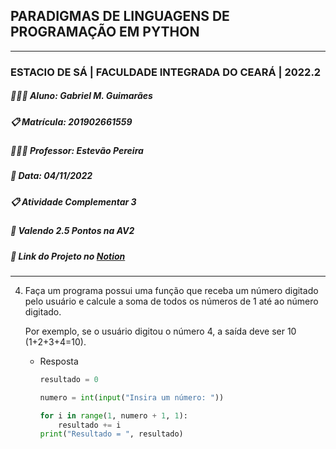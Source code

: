 ## PARADIGMAS DE LINGUAGENS DE PROGRAMAÇÃO EM PYTHON
---
### ESTACIO DE SÁ | FACULDADE INTEGRADA DO CEARÁ | 2022.2
##### 👨🏻‍💻 **Aluno**: Gabriel M. Guimarães
##### 📋 **Matrícula**: 201902661559
##### 👨🏾‍🏫 **Professor**: Estevão Pereira
##### 📆 **Data**: 04/11/2022
##### 📋 Atividade Complementar 3
##### 🎯 Valendo 2.5 Pontos na AV2
##### 🔗 Link do Projeto no [Notion](https://gabrielmdev.notion.site/Trabalhos-5baf7d4988a846159411739b739fcc30)
---

4. Faça um programa possui uma função que receba um número digitado pelo usuário e calcule a soma de todos os números de 1 até ao número digitado.
    
    Por exemplo, se o usuário digitou o número 4, a saída deve ser 10 (1+2+3+4=10).
    
    - Resposta
        
        ```python
        resultado = 0
        
        numero = int(input("Insira um número: "))
        
        for i in range(1, numero + 1, 1):
            resultado += i
        print("Resultado = ", resultado)
        ```
